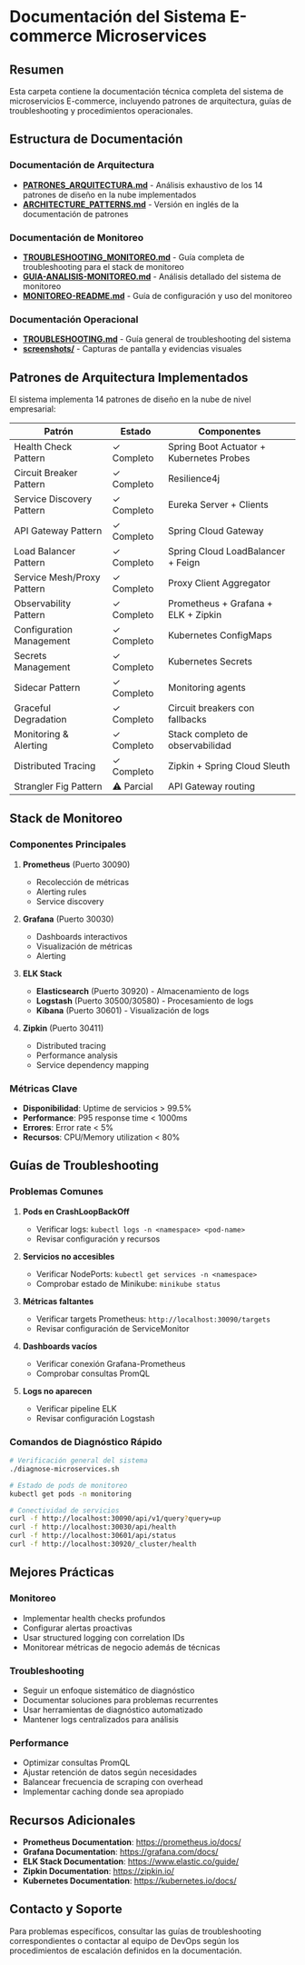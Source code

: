 # Documentación del Sistema E-commerce Microservices

## Resumen

Esta carpeta contiene la documentación técnica completa del sistema de microservicios E-commerce, incluyendo patrones de arquitectura, guías de troubleshooting y procedimientos operacionales.

## Estructura de Documentación

### Documentación de Arquitectura
- **[PATRONES_ARQUITECTURA.md](PATRONES_ARQUITECTURA.md)** - Análisis exhaustivo de los 14 patrones de diseño en la nube implementados
- **[ARCHITECTURE_PATTERNS.md](ARCHITECTURE_PATTERNS.md)** - Versión en inglés de la documentación de patrones

### Documentación de Monitoreo
- **[TROUBLESHOOTING_MONITOREO.md](TROUBLESHOOTING_MONITOREO.md)** - Guía completa de troubleshooting para el stack de monitoreo
- **[GUIA-ANALISIS-MONITOREO.md](GUIA-ANALISIS-MONITOREO.md)** - Análisis detallado del sistema de monitoreo
- **[MONITOREO-README.md](MONITOREO-README.md)** - Guía de configuración y uso del monitoreo

### Documentación Operacional
- **[TROUBLESHOOTING.md](TROUBLESHOOTING.md)** - Guía general de troubleshooting del sistema
- **[screenshots/](screenshots/)** - Capturas de pantalla y evidencias visuales

## Patrones de Arquitectura Implementados

El sistema implementa 14 patrones de diseño en la nube de nivel empresarial:

| Patrón | Estado | Componentes |
|--------|--------|-------------|
| Health Check Pattern | ✓ Completo | Spring Boot Actuator + Kubernetes Probes |
| Circuit Breaker Pattern | ✓ Completo | Resilience4j |
| Service Discovery Pattern | ✓ Completo | Eureka Server + Clients |
| API Gateway Pattern | ✓ Completo | Spring Cloud Gateway |
| Load Balancer Pattern | ✓ Completo | Spring Cloud LoadBalancer + Feign |
| Service Mesh/Proxy Pattern | ✓ Completo | Proxy Client Aggregator |
| Observability Pattern | ✓ Completo | Prometheus + Grafana + ELK + Zipkin |
| Configuration Management | ✓ Completo | Kubernetes ConfigMaps |
| Secrets Management | ✓ Completo | Kubernetes Secrets |
| Sidecar Pattern | ✓ Completo | Monitoring agents |
| Graceful Degradation | ✓ Completo | Circuit breakers con fallbacks |
| Monitoring & Alerting | ✓ Completo | Stack completo de observabilidad |
| Distributed Tracing | ✓ Completo | Zipkin + Spring Cloud Sleuth |
| Strangler Fig Pattern | ⚠ Parcial | API Gateway routing |

## Stack de Monitoreo

### Componentes Principales

1. **Prometheus** (Puerto 30090)
   - Recolección de métricas
   - Alerting rules
   - Service discovery

2. **Grafana** (Puerto 30030)
   - Dashboards interactivos
   - Visualización de métricas
   - Alerting

3. **ELK Stack**
   - **Elasticsearch** (Puerto 30920) - Almacenamiento de logs
   - **Logstash** (Puerto 30500/30580) - Procesamiento de logs
   - **Kibana** (Puerto 30601) - Visualización de logs

4. **Zipkin** (Puerto 30411)
   - Distributed tracing
   - Performance analysis
   - Service dependency mapping

### Métricas Clave

- **Disponibilidad**: Uptime de servicios > 99.5%
- **Performance**: P95 response time < 1000ms
- **Errores**: Error rate < 5%
- **Recursos**: CPU/Memory utilization < 80%

## Guías de Troubleshooting

### Problemas Comunes

1. **Pods en CrashLoopBackOff**
   - Verificar logs: `kubectl logs -n <namespace> <pod-name>`
   - Revisar configuración y recursos

2. **Servicios no accesibles**
   - Verificar NodePorts: `kubectl get services -n <namespace>`
   - Comprobar estado de Minikube: `minikube status`

3. **Métricas faltantes**
   - Verificar targets Prometheus: `http://localhost:30090/targets`
   - Revisar configuración de ServiceMonitor

4. **Dashboards vacíos**
   - Verificar conexión Grafana-Prometheus
   - Comprobar consultas PromQL

5. **Logs no aparecen**
   - Verificar pipeline ELK
   - Revisar configuración Logstash

### Comandos de Diagnóstico Rápido

```bash
# Verificación general del sistema
./diagnose-microservices.sh

# Estado de pods de monitoreo
kubectl get pods -n monitoring

# Conectividad de servicios
curl -f http://localhost:30090/api/v1/query?query=up
curl -f http://localhost:30030/api/health
curl -f http://localhost:30601/api/status
curl -f http://localhost:30920/_cluster/health
```

## Mejores Prácticas

### Monitoreo
- Implementar health checks profundos
- Configurar alertas proactivas
- Usar structured logging con correlation IDs
- Monitorear métricas de negocio además de técnicas

### Troubleshooting
- Seguir un enfoque sistemático de diagnóstico
- Documentar soluciones para problemas recurrentes
- Usar herramientas de diagnóstico automatizado
- Mantener logs centralizados para análisis

### Performance
- Optimizar consultas PromQL
- Ajustar retención de datos según necesidades
- Balancear frecuencia de scraping con overhead
- Implementar caching donde sea apropiado

## Recursos Adicionales

- **Prometheus Documentation**: https://prometheus.io/docs/
- **Grafana Documentation**: https://grafana.com/docs/
- **ELK Stack Documentation**: https://www.elastic.co/guide/
- **Zipkin Documentation**: https://zipkin.io/
- **Kubernetes Documentation**: https://kubernetes.io/docs/

## Contacto y Soporte

Para problemas específicos, consultar las guías de troubleshooting correspondientes o contactar al equipo de DevOps según los procedimientos de escalación definidos en la documentación.
